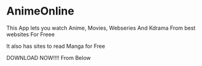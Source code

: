 # AnimeOnline

This App lets you watch Anime, Movies,
Webseries And Kdrama From best websites
For Freee

It also has sites to read Manga for Free

DOWNLOAD NOW!!!! 
From Below

